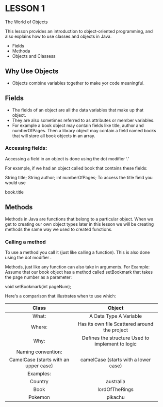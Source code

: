 # LESSON 1 
The World of Objects

This lesson provides an introduction to object-oriented programming, and also explains how to use classes and objects in Java.

* Fields
* Methoda
* Objects and Classess

## Why Use Objects
* Objects combine variables together to make yor code meaningful.

## Fields
* The fields of an object are all the data variables that make up that object. 
* They are also sometimes referred to as attributes or member variables.
* For example a book object may contain fields like title, author and numberOfPages.
Then a library object may contain a field named books that will store all book objects in an array.

### Accessing fields:
Accessing a field in an object is done using the dot modifier ‘.’

For example, if we had an object called book that contains these fields:

String title;
String author;
int numberOfPages;
To access the title field you would use

book.title

## Methods
Methods in Java are functions that belong to a particular object. When we get to creating our own object types later in this lesson we will be creating methods the same way we used to created functions.

### Calling a method
To use a method you call it (just like calling a function). This is also done using the dot modifier .

Methods, just like any function can also take in arguments. For Example: Assume that our book object has a method called setBookmark that takes the page number as a parameter:

void setBookmark(int pageNum);

Here's a comparison that illustrates when to use which:

| Class	      | Object |
| :---:        | :---: |
| What:		| A Data Type	A Variable |
| Where:		| Has its own file	Scattered around the project |
| Why:		| Defines the structure	Used to implement to logic
| Naming convention:		|  |
|CamelCase (starts with an upper case) |	camelCase (starts with a lower case) |
| Examples:		| |
|Country	| australia |
| Book	| lordOfTheRings | 
| Pokemon	| pikachu |

